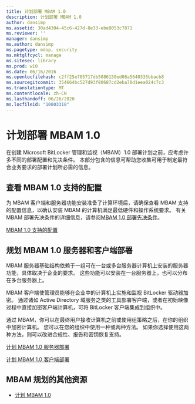 ```yaml
---
title: 计划部署 MBAM 1.0
description: 计划部署 MBAM 1.0
author: dansimp
ms.assetid: 30ad4304-45c6-427d-8e33-ebe8053c7871
ms.reviewer: ''
manager: dansimp
ms.author: dansimp
ms.pagetype: mdop, security
ms.mktglfcycl: manage
ms.sitesec: library
ms.prod: w10
ms.date: 06/16/2016
ms.openlocfilehash: c2ff25e705717db5086150ed08a5640335bbacb8
ms.sourcegitcommit: 354664bc527d93f80687cd2eba70d1eea024c7c3
ms.translationtype: MT
ms.contentlocale: zh-CN
ms.lasthandoff: 06/26/2020
ms.locfileid: "10803318"
---
```

# 计划部署 MBAM 1.0


在创建 Microsoft BitLocker 管理和监视（MBAM）1.0 部署计划之前，应考虑许多不同的部署配置和先决条件。 本部分包含的信息可帮助您收集可用于制定最符合业务要求的部署计划所必需的信息。

## 查看 MBAM 1.0 支持的配置


为 MBAM 客户端和服务器功能安装准备了计算环境后，请确保查看 MBAM 支持的配置信息，以确认安装 MBAM 的计算机满足最低硬件和操作系统要求。 有关 MBAM 部署先决条件的详细信息，请参阅[MBAM 1.0 部署先决条件](mbam-10-deployment-prerequisites.md)。

[MBAM 1.0 支持的配置](mbam-10-supported-configurations.md)

## 规划 MBAM 1.0 服务器和客户端部署


MBAM 服务器基础结构依赖于一组可在一台或多台服务器计算机上安装的服务器功能，具体取决于企业的要求。 这些功能可以安装在一台服务器上，也可以分布在多台服务器上。

MBAM 客户端使管理员能够在企业中的计算机上实施和监视 BitLocker 驱动器加密。 通过诸如 Active Directory 域服务之类的工具部署客户端，或者在初始映像过程中直接加密客户端计算机，可将 BitLocker 客户端集成到组织中。

通过 MBAM，你可以在最终用户接收计算机之前或使用组策略之后，在你的组织中加密计算机。 您可以在您的组织中使用一种或两种方法。 如果你选择使用这两种方法，则可以改进合规性、报告和密钥恢复支持。

[计划 MBAM 1.0 服务器部署](planning-for-mbam-10-server-deployment.md)

[计划 MBAM 1.0 客户端部署](planning-for-mbam-10-client-deployment.md)

## <a href="" id="other-resources-for-mbam-planning-"></a>MBAM 规划的其他资源


-   [计划 MBAM 1.0](planning-for-mbam-10.md)

 

 





